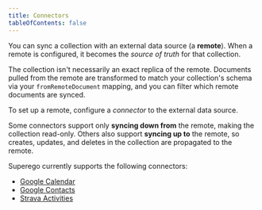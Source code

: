 ```yaml
---
title: Connectors
tableOfContents: false
---
```


You can sync a collection with an external data source (a **remote**). When a
remote is configured, it becomes the _source of truth_ for that collection.

The collection isn't necessarily an exact replica of the remote. Documents
pulled from the remote are transformed to match your collection's schema via
your `fromRemoteDocument` mapping, and you can filter which remote documents are
synced.

To set up a remote, configure a _connector_ to the external data source.

Some connectors support only **syncing down from** the remote, making the
collection read-only. Others also support **syncing up to** the remote, so
creates, updates, and deletes in the collection are propagated to the remote.

Superego currently supports the following connectors:

- [Google Calendar](/connectors/google-calendar)
- [Google Contacts](/connectors/google-contacts)
- [Strava Activities](/connectors/strava-activities)
